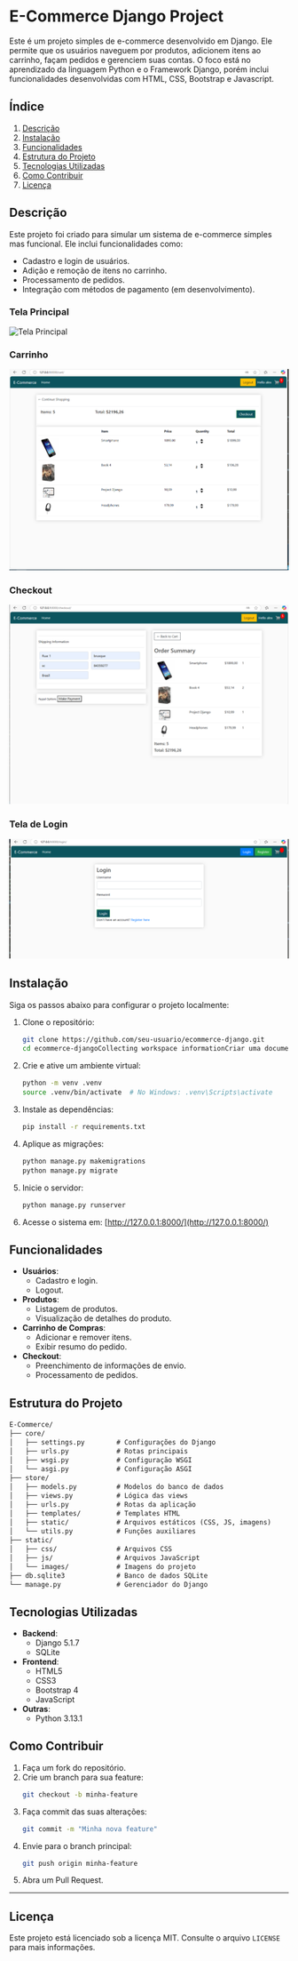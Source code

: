 # E-Commerce Django Project

Este é um projeto simples de e-commerce desenvolvido em Django. Ele permite que os usuários naveguem por produtos, adicionem itens ao carrinho, façam pedidos e gerenciem suas contas. O foco está no aprendizado da linguagem Python e o Framework Django, porém inclui funcionalidades desenvolvidas com HTML, CSS, Bootstrap e Javascript.

## Índice

1. [Descrição](#descrição)
2. [Instalação](#instalação)
3. [Funcionalidades](#funcionalidades)
4. [Estrutura do Projeto](#estrutura-do-projeto)
5. [Tecnologias Utilizadas](#tecnologias-utilizadas)
6. [Como Contribuir](#como-contribuir)
7. [Licença](#licença)

## Descrição

Este projeto foi criado para simular um sistema de e-commerce simples mas funcional.  Ele inclui funcionalidades como:

- Cadastro e login de usuários.
- Adição e remoção de itens no carrinho.
- Processamento de pedidos.
- Integração com métodos de pagamento (em desenvolvimento).

### Tela Principal
![Tela Principal](static/imgProject/home.png)

### Carrinho
![Carrinho](static/imgproject/cart.png)

### Checkout
![Checkout](static/imgProject/checkout.png)

### Tela de Login
![Tela de Login](static/imgProject/login.png)


## Instalação

Siga os passos abaixo para configurar o projeto localmente:

1. Clone o repositório:
   ```bash
   git clone https://github.com/seu-usuario/ecommerce-django.git
   cd ecommerce-djangoCollecting workspace informationCriar uma documentação para o seu projeto é uma ótima ideia para facilitar a manutenção e o entendimento do sistema. Aqui está um guia para criar uma documentação básica e bem estruturada para o seu projeto Django.

2. Crie e ative um ambiente virtual:
   ```bash
   python -m venv .venv
   source .venv/bin/activate  # No Windows: .venv\Scripts\activate
   ```

3. Instale as dependências:
   ```bash
   pip install -r requirements.txt
   ```

4. Aplique as migrações:
   ```bash
   python manage.py makemigrations
   python manage.py migrate
   ```

5. Inicie o servidor:
   ```bash
   python manage.py runserver
   ```

6. Acesse o sistema em: [http://127.0.0.1:8000/](http://127.0.0.1:8000/)


## Funcionalidades

- **Usuários**:
  - Cadastro e login.
  - Logout.
- **Produtos**:
  - Listagem de produtos.
  - Visualização de detalhes do produto.
- **Carrinho de Compras**:
  - Adicionar e remover itens.
  - Exibir resumo do pedido.
- **Checkout**:
  - Preenchimento de informações de envio.
  - Processamento de pedidos.


## Estrutura do Projeto

```
E-Commerce/
├── core/
│   ├── settings.py        # Configurações do Django
│   ├── urls.py            # Rotas principais
│   ├── wsgi.py            # Configuração WSGI
│   └── asgi.py            # Configuração ASGI
├── store/
│   ├── models.py          # Modelos do banco de dados
│   ├── views.py           # Lógica das views
│   ├── urls.py            # Rotas da aplicação
│   ├── templates/         # Templates HTML
│   ├── static/            # Arquivos estáticos (CSS, JS, imagens)
│   └── utils.py           # Funções auxiliares
├── static/
│   ├── css/               # Arquivos CSS
│   ├── js/                # Arquivos JavaScript
│   └── images/            # Imagens do projeto
├── db.sqlite3             # Banco de dados SQLite
└── manage.py              # Gerenciador do Django
```

## Tecnologias Utilizadas

- **Backend**:
  - Django 5.1.7
  - SQLite
- **Frontend**:
  - HTML5
  - CSS3
  - Bootstrap 4
  - JavaScript
- **Outras**:
  - Python 3.13.1


## Como Contribuir

1. Faça um fork do repositório.
2. Crie um branch para sua feature:
   ```bash
   git checkout -b minha-feature
   ```
3. Faça commit das suas alterações:
   ```bash
   git commit -m "Minha nova feature"
   ```
4. Envie para o branch principal:
   ```bash
   git push origin minha-feature
   ```
5. Abra um Pull Request.

---

## Licença

Este projeto está licenciado sob a licença MIT. Consulte o arquivo `LICENSE` para mais informações.

